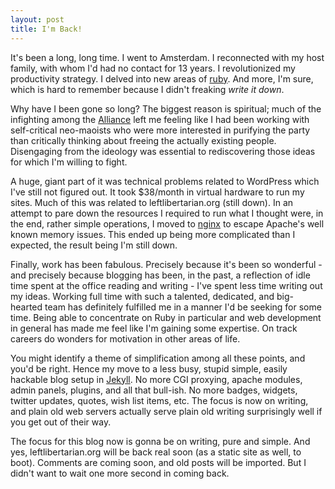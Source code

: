 ```yaml
---
layout: post
title: I'm Back!
---
```


It's been a long, long time. I went to Amsterdam. I reconnected with my host family, with whom I'd had no contact for 13 years. I revolutionized my productivity strategy. I delved into new areas of [ruby](http://ruby-lang.org). And more, I'm sure, which is hard to remember because I didn't freaking *write it down*.

Why have I been gone so long? The biggest reason is spiritual; much of the infighting among the [Alliance](http://all-left.net) left me feeling like I had been working with self-critical neo-maoists who were more interested in purifying the party than critically thinking about freeing the actually existing people. Disengaging from the ideology was essential to rediscovering those ideas for which I'm willing to fight.

A huge, giant part of it was technical problems related to WordPress which I've still not figured out. It took $38/month in virtual hardware to run my sites. Much of this was related to leftlibertarian.org (still down). In an attempt to pare down the resources I required to run what I thought were, in the end, rather simple operations, I moved to [nginx](http://nginx.org) to escape Apache's well known memory issues. This ended up being more complicated than I expected, the result being I'm still down.

Finally, work has been fabulous. Precisely because it's been so wonderful - and precisely because blogging has been, in the past, a reflection of idle time spent at the office reading and writing - I've spent less time writing out my ideas. Working full time with such a talented, dedicated, and big-hearted team has definitely fulfilled me in a manner I'd be seeking for some time. Being able to concentrate on Ruby in particular and web development in general has made me feel like I'm gaining some expertise. On track careers do wonders for motivation in other areas of life.

You might identify a theme of simplification among all these points, and you'd be right. Hence my move to a less busy,  stupid simple, easily hackable blog setup in [Jekyll](http://github.com/henrik/jekyll). No more CGI proxying, apache modules, admin panels, plugins, and all that bull-ish. No more badges, widgets, twitter updates, quotes, wish list items, etc. The focus is now on writing, and plain old web servers actually serve plain old writing surprisingly well if you get out of their way.

The focus for this blog now is gonna be on writing, pure and simple. And yes, leftlibertarian.org will be back real soon (as a static site as well, to boot). Comments are coming soon, and old posts will be imported. But I didn't want to wait one more second in coming back.
